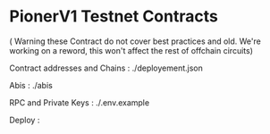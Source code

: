 # PionerV1 Testnet Contracts

( Warning these Contract do not cover best practices and old. We're working on a reword, this won't affect the rest of offchain circuits)

Contract addresses and Chains :
./deployement.json

Abis :
./abis

RPC and Private Keys :
./.env.example

Deploy :
